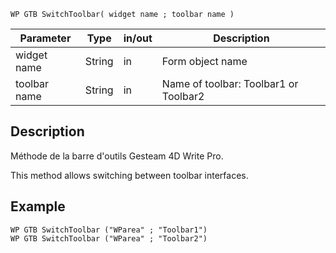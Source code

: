 <!-- This method allows switching between toolbar interfaces. -->
```4d
WP GTB SwitchToolbar( widget name ; toolbar name )
```
| Parameter | Type   | in/out | Description |
| --------- | ------ | ------ | ----------- |
| widget name    | String | in     | Form object name    |
| toolbar name   | String | in     | Name of toolbar: Toolbar1 or Toolbar2 |

## Description

Méthode de la barre d'outils Gesteam 4D Write Pro.

This method allows switching between toolbar interfaces.

## Example
```4d
WP GTB SwitchToolbar ("WParea" ; "Toolbar1")
WP GTB SwitchToolbar ("WParea" ; "Toolbar2")
```
